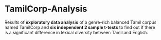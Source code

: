 # TamilCorp-Analysis

Results of **exploratory data analysis** of a genre-rich balanced Tamil corpus named TamilCorp and **six independent 2 sample t-tests** to find out if there is a significant difference in lexical diversity between Tamil and English.

